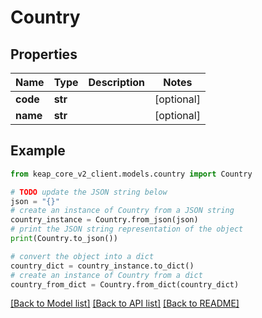 # Country


## Properties

Name | Type | Description | Notes
------------ | ------------- | ------------- | -------------
**code** | **str** |  | [optional] 
**name** | **str** |  | [optional] 

## Example

```python
from keap_core_v2_client.models.country import Country

# TODO update the JSON string below
json = "{}"
# create an instance of Country from a JSON string
country_instance = Country.from_json(json)
# print the JSON string representation of the object
print(Country.to_json())

# convert the object into a dict
country_dict = country_instance.to_dict()
# create an instance of Country from a dict
country_from_dict = Country.from_dict(country_dict)
```
[[Back to Model list]](../README.md#documentation-for-models) [[Back to API list]](../README.md#documentation-for-api-endpoints) [[Back to README]](../README.md)


